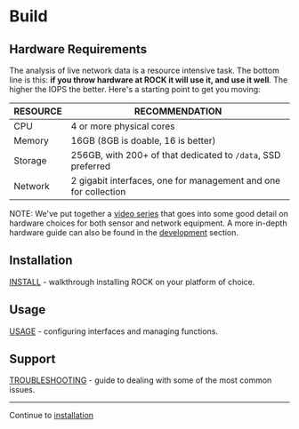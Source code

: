 # Build

## Hardware Requirements

The analysis of live network data is a resource intensive task.  The bottom line is this: **if you throw hardware at ROCK it will use it, and use it well**. The higher the IOPS the better.  Here's a starting point to get you moving:    

|   RESOURCE  |     RECOMMENDATION |
| ----------- | ------------------ |
| CPU         | 4 or more physical cores |
| Memory      | 16GB (8GB is doable, 16 is better) |
| Storage     | 256GB, with 200+ of that dedicated to `/data`, SSD preferred |
| Network     | 2 gigabit interfaces, one for management and one for collection |

NOTE: We've put together a [video series](https://www.youtube.com/channel/UCUD0VHMKqPkdnJshsngZq9Q) that goes into some good detail on hardware choices for both sensor and network equipment. A more in-depth hardware guide can also be found in the [development](../dev/index.md) section.  


## Installation

[INSTALL](install.md) - walkthrough installing ROCK on your platform of choice.

## Usage

[USAGE](usage.md) - configuring interfaces and managing functions.

## Support

[TROUBLESHOOTING](support.md) - guide to dealing with some of the most common issues.

---

Continue to [installation](install.md)  
